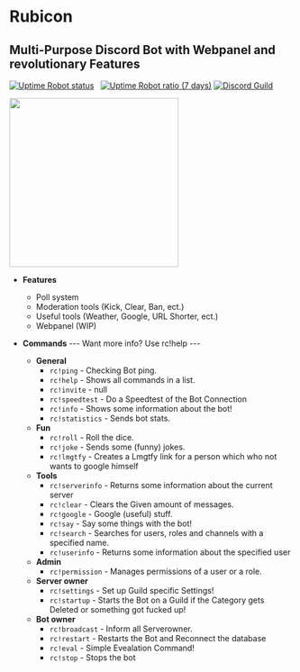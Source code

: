 # Rubicon
 
## Multi-Purpose Discord Bot with Webpanel and revolutionary Features
 
 
[![Uptime Robot status](https://img.shields.io/uptimerobot/status/m779511046-c42978b8bcbefa73044af91d.svg)](https://status.rubicon.fun) &nbsp;
[![Uptime Robot ratio (7 days)](https://img.shields.io/uptimerobot/ratio/7/m779511046-c42978b8bcbefa73044af91d.svg)](ttps://status.rubicon.fun)
[![Discord Guild](https://discordapp.com/api/guilds/381419503164325900/embed.png)](https://discord.gg/k3zJhDU)
 
<a href="https://discordapp.com/oauth2/authorize?client_id=380713705073147915&scope=bot&permissions=2146958591">
<img src="https://camo.githubusercontent.com/6801c1bf1fe88c32dfe6f329b3ca17911a478f14/68747470733a2f2f692e696d6775722e636f6d2f4a6c48646141732e706e67" width="300"/></a>
 
- **Features**
  - Poll system
  - Moderation tools (Kick, Clear, Ban, ect.)
  - Useful tools (Weather, Google, URL Shorter, ect.)
  - Webpanel (WIP)
 
 
- **Commands**
--- Want more info? Use rc!help <command> ---
  - **General**
    - `rc!ping` - Checking Bot ping.
    - `rc!help` - Shows all commands in a list.
    - `rc!invite` - null
    - `rc!speedtest` - Do a Speedtest of the Bot Connection
    - `rc!info` - Shows some information about the bot!
    - `rc!statistics` - Sends bot stats.
  - **Fun**
    - `rc!roll` - Roll the dice.
    - `rc!joke` - Sends some (funny) jokes.
    - `rc!lmgtfy` - Creates a Lmgtfy link for a person which who not wants to google himself
  - **Tools**
    - `rc!serverinfo` - Returns some information about the current server
    - `rc!clear` - Clears the Given amount of messages.
    - `rc!google` - Google (useful) stuff.
    - `rc!say` - Say some things with the bot!
    - `rc!search` - Searches for users, roles and channels with a specified name.
    - `rc!userinfo` - Returns some information about the specified user
  - **Admin**
    - `rc!permission` - Manages permissions of a user or a role.
  - **Server owner**
    - `rc!settings` - Set up Guild specific Settings!
    - `rc!startup` - Starts the Bot on a Guild if the Category gets Deleted or something got fucked up!
  - **Bot owner**
    - `rc!broadcast` - Inform all Serverowner.
    - `rc!restart` - Restarts the Bot and Reconnect the database
    - `rc!eval` - Simple Evealation Command!
    - `rc!stop` - Stops the bot
